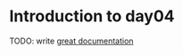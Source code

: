 # Introduction to day04

TODO: write [great documentation](http://jacobian.org/writing/what-to-write/)
